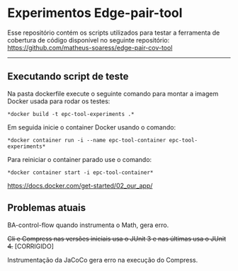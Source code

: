 # Experimentos Edge-pair-tool

Esse repositório contém os scripts utilizados para testar a ferramenta de cobertura de código disponível no seguinte repositório: https://github.com/matheus-soaress/edge-pair-cov-tool

---

## Executando script de teste

Na pasta dockerfile execute o seguinte comando para montar a imagem Docker usada para rodar os testes:

    *docker build -t epc-tool-experiments .*

Em seguida inicie o container Docker usando o comando:

    *docker container run -i --name epc-tool-container epc-tool-experiments*

Para reiniciar o container parado use o comando:

    *docker container start -i epc-tool-container*
    
https://docs.docker.com/get-started/02_our_app/

## Problemas atuais

BA-control-flow quando instrumenta o Math, gera erro.

~~Cli e Compress nas versões iniciais usa o JUnit 3 e nas últimas usa o JUnit 4.~~ [CORRIGIDO]

Instrumentação da JaCoCo gera erro na execução do Compress.